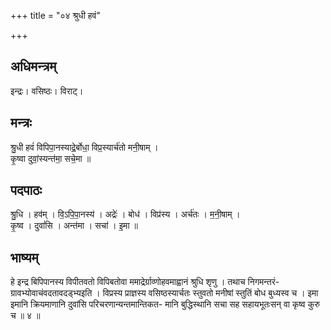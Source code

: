 +++
title = "०४ श्रुधी हवं"

+++
## अधिमन्त्रम्
इन्द्रः। वसिष्ठः। विराट्।

## मन्त्रः
श्रु॒धी हवं॑ विपिपा॒नस्याद्रे॒र्बोधा॒ विप्र॒स्यार्च॑तो मनी॒षाम् ।  
कृ॒ष्वा दुवां॒स्यन्त॑मा॒ सचे॒मा ॥

## पदपाठः
श्रु॒धि । हव॑म् । वि॒ऽपि॒पा॒नस्य॑ । अद्रेः॑ । बोध॑ । विप्र॑स्य । अर्च॑तः । म॒नी॒षाम् ।  
कृ॒ष्व । दुवां॑सि । अन्त॑मा । सचा॑ । इ॒मा ॥

## भाष्यम्
हे इन्द्र बिपिपानस्य विपीतवतो विपिबतोवा ममाद्रेर्ग्राव्णोहवमाह्वानं श्रुधि शृणु । तथाच निगमन्तरं-ग्रावभ्योवाचंवदतावदड्भ्यइति । विप्रस्य प्राज्ञस्य वसिष्ठस्यार्चतः स्तुवतो मनीषां स्तुतिं बोध बुध्यस्व च । इमा इमानि क्रियमाणानि दुवांसि परिचरणान्यन्तमान्तिकत- मानि बुद्धिस्थानि सचा सह सहायभूतःसन् वा कृष्व कुरु च ॥ ४ ॥